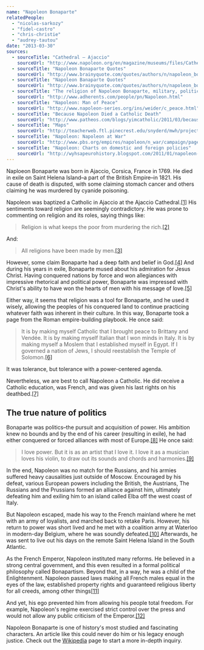```yaml
---
name: "Napoleon Bonaparte"
relatedPeople:
  - "nicolas-sarkozy"
  - "fidel-castro"
  - "chris-christie"
  - "audrey-tautou"
date: "2013-03-30"
sources:
  - sourceTitle: "Cathedral – Ajaccio"
    sourceUrl: "http://www.napoleon.org/en/magazine/museums/files/Cathedral-Ajaccio.asp"
  - sourceTitle: "Napoleon Bonaparte Quotes"
    sourceUrl: "http://www.brainyquote.com/quotes/authors/n/napoleon_bonaparte.html?vm=l"
  - sourceTitle: "Napoleon Banaparte Quotes"
    sourceUrl: "http://www.brainyquote.com/quotes/authors/n/napoleon_bonaparte_2.html?vm=l"
  - sourceTitle: "The religion of Napoleon Bonaparte, military, political leader"
    sourceUrl: "http://www.adherents.com/people/pn/Napoleon.html"
  - sourceTitle: "Napoleon: Man of Peace"
    sourceUrl: "http://www.napoleon-series.org/ins/weider/c_peace.html"
  - sourceTitle: "Because Napoleon Died a Catholic Death"
    sourceUrl: "http://www.patheos.com/blogs/yimcatholic/2011/03/because-napoleon-died-a-catholic-death.html"
  - sourceTitle: "Maps"
    sourceUrl: "http://teacherweb.ftl.pinecrest.edu/snyderd/mwh/projects/cov/maps.htm"
  - sourceTitle: "Napoleon: Napoleon at War"
    sourceUrl: "http://www.pbs.org/empires/napoleon/n_war/campaign/page_14.html"
  - sourceTitle: "Napoleon: Charts on domestic and foreign policies"
    sourceUrl: "http://wyhsapeurohistory.blogspot.com/2011/01/napoleon-charts-on-domestic-and-foreign.html"
---
```


Naploeon Bonaparte was born in Ajaccio, Corsica, France in 1769. He died in exile on Saint Helena Island–a part of the British Empire–in 1821. His cause of death is disputed, with some claiming stomach cancer and others claiming he was murdered by cyanide poisoning.

Napoleon was baptized a Catholic in Ajaccio at the Ajaccio Cathedral.<a class="source-citation" href="#http://www.napoleon.org/en/magazine/museums/files/Cathedral-Ajaccio.asp" title="Cathedral – Ajaccio">[1]</a> His sentiments toward religion are seemingly contradictory. He was prone to commenting on religion and its roles, saying things like:

>Religion is what keeps the poor from murdering the rich.<a class="source-citation" href="#http://www.brainyquote.com/quotes/authors/n/napoleon_bonaparte.html?vm=l" title="Napoleon Bonaparte Quotes">[2]</a>

And:

>All religions have been made by men.<a class="source-citation" href="#http://www.brainyquote.com/quotes/authors/n/napoleon_bonaparte_2.html?vm=l" title="Napoleon Banaparte Quotes">[3]</a>

However, some claim Bonaparte had a deep faith and belief in God.<a class="source-citation" href="#http://www.adherents.com/people/pn/Napoleon.html" title="The religion of Napoleon Bonaparte, military, political leader">[4]</a> And during his years in exile, Bonaparte mused about his admiration for Jesus Christ. Having conquered nations by force and won allegiances with impressive rhetorical and political power, Bonaparte was impressed with Christ's ability to have won the hearts of men with his message of love.<a class="source-citation" href="#http://www.adherents.com/people/pn/Napoleon.html" title="The religion of Napoleon Bonaparte, military, political leader">[5]</a>

Either way, it seems that religion was a tool for Bonaparte, and he used it wisely, allowing the peoples of his conquered land to continue practicing whatever faith was inherent in their culture. In this way, Bonaparte took a page from the Roman empire-building playbook. He once said:

>It is by making myself Catholic that I brought peace to Brittany and Vendée. It is by making myself Italian that I won minds in Italy. It is by making myself a Moslem that I established myself in Egypt. If I governed a nation of Jews, I should reestablish the Temple of Solomon.<a class="source-citation" href="#http://www.napoleon-series.org/ins/weider/c_peace.html" title="Napoleon: Man of Peace">[6]</a>

It was tolerance, but tolerance with a power-centered agenda.

Nevertheless, we are best to call Napoleon a Catholic. He did receive a Catholic education, was French, and was given his last rights on his deathbed.<a class="source-citation" href="#http://www.patheos.com/blogs/yimcatholic/2011/03/because-napoleon-died-a-catholic-death.html" title="Because Napoleon Died a Catholic Death">[7]</a>

## The true nature of politics

Bonaparte was politics–the pursuit and acquisition of power. His ambition knew no bounds and by the end of his career (resulting in exile), he had either conquered or forced alliances with most of Europe.<a class="source-citation" href="#http://teacherweb.ftl.pinecrest.edu/snyderd/mwh/projects/cov/maps.htm" title="Maps">[8]</a> He once said:

>I love power. But it is as an artist that I love it. I love it as a musician loves his violin, to draw out its sounds and chords and harmonies.<a class="source-citation" href="#http://www.brainyquote.com/quotes/authors/n/napoleon_bonaparte_2.html?vm=l" title="Napoleon Banaparte Quotes">[9]</a>

In the end, Napoleon was no match for the Russians, and his armies suffered heavy causalities just outside of Moscow. Encouraged by his defeat, various European powers including the British, the Austrians, The Russians and the Prussians formed an alliance against him, ultimately defeating him and exiling him to an island called Elba off the west coast of Italy.

But Napoleon escaped, made his way to the French mainland where he met with an army of loyalists, and marched back to retake Paris. However, his return to power was short lived and he met with a coalition army at Waterloo in modern-day Belgium, where he was soundly defeated.<a class="source-citation" href="#http://www.pbs.org/empires/napoleon/n_war/campaign/page_14.html" title="Napoleon: Napoleon at War">[10]</a> Afterwards, he was sent to live out his days on the remote Saint Helena Island in the South Atlantic.

As the French Emperor, Napoleon instituted many reforms. He believed in a strong central government, and this even resulted in a formal political philosophy called Bonapartism. Beyond that, in a way, he was a child of the Enlightenment. Napoleon passed laws making all French males equal in the eyes of the law, established property rights and guaranteed religious liberty for all creeds, among other things<a class="source-citation" href="#http://wyhsapeurohistory.blogspot.com/2011/01/napoleon-charts-on-domestic-and-foreign.html" title="Napoleon: Charts on domestic and foreign policies">[11]</a>

And yet, his ego prevented him from allowing his people total freedom. For example, Napoleon's regime exercised strict control over the press and would not allow any public criticism of the Emperor.<a class="source-citation" href="#http://wyhsapeurohistory.blogspot.com/2011/01/napoleon-charts-on-domestic-and-foreign.html" title="Napoleon: Charts on domestic and foreign policies">[12]</a>

Napoleon Bonaparte is one of history's most studied and fascinating characters. An article like this could never do him or his legacy enough justice. Check out the [Wikipedia](http://en.wikipedia.org/wiki/Napoleon#Napoleon_and_religions) page to start a more in-depth inquiry.